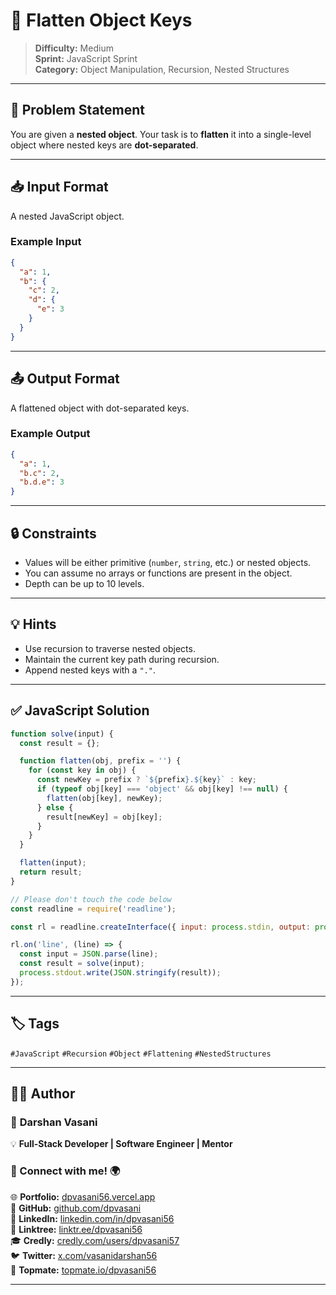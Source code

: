 

# 🧩 Flatten Object Keys

> **Difficulty:** Medium  
> **Sprint:** JavaScript Sprint  
> **Category:** Object Manipulation, Recursion, Nested Structures

---

## 📝 Problem Statement

You are given a **nested object**. Your task is to **flatten** it into a single-level object where nested keys are **dot-separated**.

---

## 📥 Input Format

A nested JavaScript object.

### Example Input

```json
{
  "a": 1,
  "b": {
    "c": 2,
    "d": {
      "e": 3
    }
  }
}
```

---

## 📤 Output Format

A flattened object with dot-separated keys.

### Example Output

```json
{
  "a": 1,
  "b.c": 2,
  "b.d.e": 3
}
```

---

## 🔒 Constraints

- Values will be either primitive (`number`, `string`, etc.) or nested objects.
- You can assume no arrays or functions are present in the object.
- Depth can be up to 10 levels.

---

## 💡 Hints

- Use recursion to traverse nested objects.
- Maintain the current key path during recursion.
- Append nested keys with a `"."`.

---

## ✅ JavaScript Solution

```js
function solve(input) {
  const result = {};

  function flatten(obj, prefix = '') {
    for (const key in obj) {
      const newKey = prefix ? `${prefix}.${key}` : key;
      if (typeof obj[key] === 'object' && obj[key] !== null) {
        flatten(obj[key], newKey);
      } else {
        result[newKey] = obj[key];
      }
    }
  }

  flatten(input);
  return result;
}

// Please don't touch the code below
const readline = require('readline');

const rl = readline.createInterface({ input: process.stdin, output: process.stdout });

rl.on('line', (line) => {
  const input = JSON.parse(line);
  const result = solve(input);
  process.stdout.write(JSON.stringify(result));
});
```

---

## 🏷️ Tags

`#JavaScript` `#Recursion` `#Object` `#Flattening` `#NestedStructures`

---
## 👨‍💻 Author  

### 🚀 **Darshan Vasani**  
💡 **Full-Stack Developer | Software Engineer | Mentor**    

### 🔗 Connect with me! 🌍  
🌐 **Portfolio:** [dpvasani56.vercel.app](https://dpvasani56.vercel.app/)  
🐙 **GitHub:** [github.com/dpvasani](https://github.com/dpvasani)  
💼 **LinkedIn:** [linkedin.com/in/dpvasani56](https://www.linkedin.com/in/dpvasani56/)  
🌳 **Linktree:** [linktr.ee/dpvasani56](https://linktr.ee/dpvasani56)  
🎓 **Credly:** [credly.com/users/dpvasani57](https://www.credly.com/users/dpvasani57/)  
🐦 **Twitter:** [x.com/vasanidarshan56](https://x.com/vasanidarshan56)  
📢 **Topmate:** [topmate.io/dpvasani56](https://topmate.io/dpvasani56)  

---
